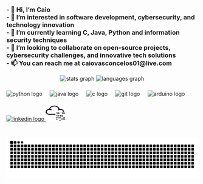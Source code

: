 <h3 align="left">
  - 👋 Hi, I’m Caio<br>
  - 👀 I’m interested in software development, cybersecurity, and technology innovation<br>
  - 🌱 I’m currently learning C, Java, Python and information security techniques<br>
  - 💞️ I’m looking to collaborate on open-source projects, cybersecurity challenges, and innovative tech solutions<br>
  - 📫 You can reach me at caiovasconcelos01@live.com<br>
</h3>


<div align="center">
  <img src="https://github-readme-stats.vercel.app/api?username=kiovaz1&hide_title=false&hide_rank=true&show_icons=true&include_all_commits=true&count_private=true&disable_animations=false&theme=tokyonight&locale=en&hide_border=true" height="145" alt="stats graph"  />
  <img src="https://github-readme-stats.vercel.app/api/top-langs?username=kiovaz1&locale=en&hide_title=false&layout=compact&card_width=320&langs_count=5&theme=tokyonight&hide_border=true" height="130" alt="languages graph"  />
</div>

###

<div align="left">
  <img src="https://cdn.jsdelivr.net/gh/devicons/devicon/icons/python/python-original.svg" height="40" alt="python logo"  />
  <img width="12" />
  <img src="https://cdn.jsdelivr.net/gh/devicons/devicon/icons/java/java-original.svg" height="40" alt="java logo"  />
  <img width="12" />
  <img src="https://cdn.jsdelivr.net/gh/devicons/devicon/icons/c/c-original.svg" height="40" alt="c logo"  />
  <img width="12" />
  <img src="https://cdn.jsdelivr.net/gh/devicons/devicon/icons/git/git-original.svg" height="40" alt="git logo"  />
  <img width="12" />
  <img src="https://cdn.jsdelivr.net/gh/devicons/devicon/icons/arduino/arduino-original.svg" height="40" alt="arduino logo"  />
</div>

###

<div align="left">
  <a href="www.linkedin.com/in/caio-vasconcelos-b155a1323" target="_blank">
    <img src="https://raw.githubusercontent.com/maurodesouza/profile-readme-generator/master/src/assets/icons/social/linkedin/default.svg" width="52" height="40" alt="linkedin logo"  />
  </a>
  <a href="https://tryhackme.com/r/p/kiovaz" target="_blank">
    <img src="https://raw.githubusercontent.com/maurodesouza/profile-readme-generator/master/src/assets/icons/social/tryhackme/default.svg" width="52" height="40" alt="tryhackme logo"  />
  </a>
</div>

###

<br clear="both">

<img src="https://raw.githubusercontent.com/kiovaz1/kiovaz1/output/snake.svg" alt="Snake animation" />

###
